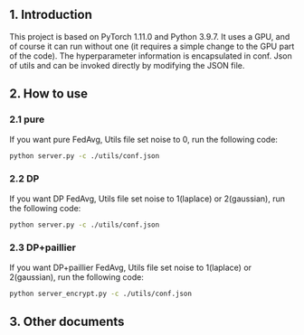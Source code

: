 ## 1. Introduction
This project is based on PyTorch 1.11.0 and Python 3.9.7. It uses a GPU, and of course it can run without one (it requires a simple change to the GPU part of the code). The hyperparameter information is encapsulated in conf. Json of utils and can be invoked directly by modifying the JSON file.

## 2. How to use
### 2.1 pure
If you want pure FedAvg, Utils file set noise to 0, run the following code:
```bash
python server.py -c ./utils/conf.json
```
### 2.2 DP
If you want DP FedAvg, Utils file set noise to 1(laplace) or 2(gaussian), run the following code:
```bash
python server.py -c ./utils/conf.json
```

### 2.3 DP+paillier
If you want DP+paillier FedAvg, Utils file set noise to 1(laplace) or 2(gaussian), run the following code:
```bash
python server_encrypt.py -c ./utils/conf.json
```

## 3. Other documents


